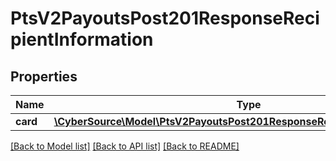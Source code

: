 # PtsV2PayoutsPost201ResponseRecipientInformation

## Properties
Name | Type | Description | Notes
------------ | ------------- | ------------- | -------------
**card** | [**\CyberSource\Model\PtsV2PayoutsPost201ResponseRecipientInformationCard**](PtsV2PayoutsPost201ResponseRecipientInformationCard.md) |  | [optional] 

[[Back to Model list]](../README.md#documentation-for-models) [[Back to API list]](../README.md#documentation-for-api-endpoints) [[Back to README]](../README.md)


